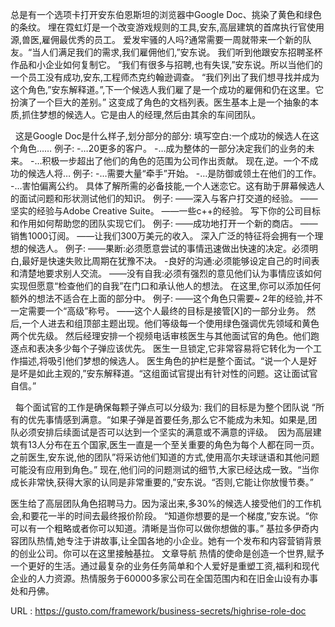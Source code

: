 总是有一个选项卡打开安东伯恩斯坦的浏览器中Google Doc、挑染了黄色和绿色的条纹。 
 埋在霓虹灯是一个改变游戏规则的工具,安东,高层建筑的首席执行官使用源,兽医,雇佣最优秀的员工。 
 爱发牢骚的人吗?通常需要一周就带来一个新的队友。“当人们满足我们的需求,我们雇佣他们,”安东说。 
 我们听到他跟安东招聘圣杯作品和小企业如何复制它。 
 “我们有很多与招聘,也有失误,”安东说。所以当他们的一个员工没有成功,安东,工程师杰克约翰逊调查。 
 “我们列出了我们想寻找并成为这个角色,”安东解释道。”,下一个候选人我们雇了是一个成功的雇佣和仍在这里。它扮演了一个巨大的差别。” 
 这变成了角色的文档列表。医生基本上是一个抽象的本质,抓住梦想的候选人。它是由人的经理,然后由其余的车间团队。 
   
  
   
 这是Google Doc是什么样子,划分部分的部分: 
 填写空白:一个成功的候选人在这个角色…… 
 例子: 
 -…20更多的客户。 
 -…成为整体的一部分决定我们的业务的未来。 
 -…积极一步超出了他们的角色的范围为公司作出贡献。 
 现在,逆。一个不成功的候选人将… 
 例子: 
 -…需要大量“牵手”开始。 
 -…是防御或领土在他们的工作。 
 -…害怕偏离公约。 
 具体了解所需的必备技能,一个人迷恋它。这有助于屏幕候选人的面试问题和形状测试他们的知识。 
 例子: 
 ——深入与客户打交道的经验。 
 ——坚实的经验与Adobe Creative Suite。 
 ——一些c++的经验。 
 写下你的公司目标和作用如何帮助您的团队实现它们。 
 例子: 
 ——成功地打开一个新的商店。 
 ——销售1000订阅。 
 ——让我们300万美元的收入。 
 深入广泛的特征将会拥有一个理想的候选人。 
 例子: 
 ——果断:必须愿意尝试的事情迅速做出快速的决定。必须明白,最好是快速失败比周期在犹豫不决。 
 -良好的沟通:必须能够设定自己的时间表和清楚地要求别人交流。 
 ——没有自我:必须有强烈的意见他们认为事情应该如何实现但愿意“检查他们的自我”在门口和承认他人的想法。 
 在这里,你可以添加任何额外的想法不适合在上面的部分中。 
 例子: 
 ——这个角色只需要~ 2年的经验,并不一定需要一个“高级”称号。 
 ——这个人最终的目标是接管[X]的一部分业务。 
 然后,一个人进去和组顶部主题出现。他们等级每一个使用绿色强调优先领域和黄色两个优先级。 
 然后经理安排一个视频电话审核医生与其他面试官的角色。他们跑逐点和表决多少每个子弹应该优先。 
 医生一旦锁定,它非常容易将它转化为一个工作描述,将吸引他们梦想的候选人。 
 医生角色的护栏是整个面试。“说一个人是好是坏是如此主观的,”安东解释道。“这组面试官提出有针对性的问题。这让面试官自信。” 
   
  
   
 每个面试官的工作是确保每颗子弹点可以分级为: 
 我们的目标是为整个团队说 
 “所有的优先事情感到满意。“如果子弹是首要任务,那么它不能成为未知。如果是,团队必须安排后续面试是否可以达到一个坚实的满意或不满意的评级。  
 因为高层建筑有13人分布在五个国家,医生一直是一个至关重要的角色为每个人都在同一页。之前医生,安东说,他的团队”将采访他们知道的方式,使用高尔夫球谜语和其他问题可能没有应用到角色。” 
 现在,他们问的问题测试的细节,大家已经达成一致。“当你成长非常快,获得大家的认同是非常重要的,”安东说。“否则,它能让你放慢节奏。” 
   
  
 医生给了高层团队角色招聘马力。因为滚出来,多30%的候选人接受他们的工作机会,和要花一半的时间去最终报价阶段。 
 “知道你想要的是一个梯度,”安东说。“你可以有一个粗略或者你可以知道。清晰是当你可以做你想做的事。” 
 基拉多伊奇内容团队热情,她专注于讲故事,让全国各地的小企业。她有一个发布和内容营销背景的创业公司。你可以在这里接触基拉。 
 文章导航 
 热情的使命是创造一个世界,赋予一个更好的生活。通过最复杂的业务任务简单和个人爱好是重塑工资,福利和现代企业的人力资源。热情服务于60000多家公司在全国范围内和在旧金山设有办事处和丹佛。 
  
   
  URL : https://gusto.com/framework/business-secrets/highrise-role-doc